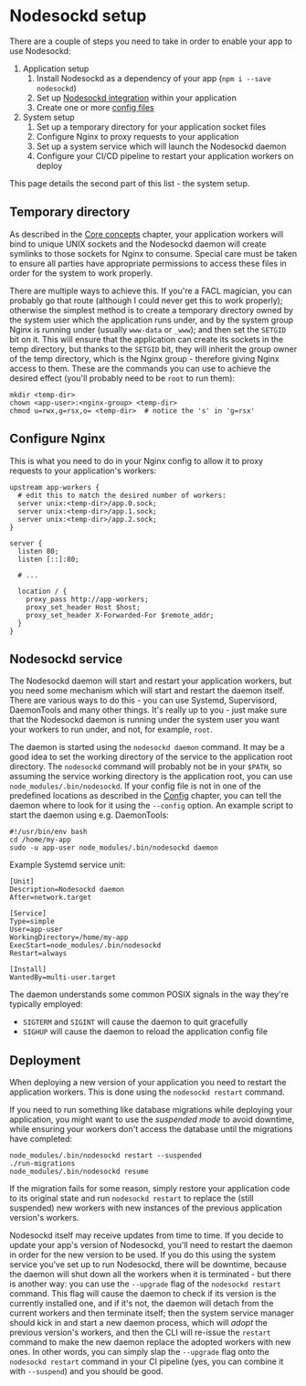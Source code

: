 # Nodesockd setup

There are a couple of steps you need to take in order to enable your app
to use Nodesockd:

1. Application setup
   1. Install Nodesockd as a dependency of your app (`npm i --save nodesockd`)
   2. Set up [Nodesockd integration][1] within your application
   3. Create one or more [config files][2]
2. System setup
   1. Set up a temporary directory for your application socket files
   2. Configure Nginx to proxy requests to your application
   3. Set up a system service which will launch the Nodesockd daemon
   4. Configure your CI/CD pipeline to restart your application workers
      on deploy

This page details the second part of this list - the system setup.

## Temporary directory

As described in the [Core concepts][3] chapter, your application workers will
bind to unique UNIX sockets and the Nodesockd daemon will create symlinks to
those sockets for Nginx to consume. Special care must be taken to ensure all
parties have appropriate permissions to access these files in order for the
system to work properly.

There are multiple ways to achieve this. If you're a FACL magician, you can
probably go that route (although I could never get this to work properly);
otherwise the simplest method is to create a temporary directory owned by the
system user which the application runs under, and by the system group Nginx is
running under (usually `www-data` or `_www`); and then set the `SETGID` bit on
it. This will ensure that the application can create its sockets in the temp
directory, but thanks to the `SETGID` bit, they will inherit the group owner
of the temp directory, which is the Nginx group - therefore giving Nginx access
to them. These are the commands you can use to achieve the desired effect
(you'll probably need to be `root` to run them):

```
mkdir <temp-dir>
chown <app-user>:<nginx-group> <temp-dir>
chmod u=rwx,g=rsx,o= <temp-dir>  # notice the 's' in 'g=rsx'
```

## Configure Nginx

This is what you need to do in your Nginx config to allow it to proxy requests
to your application's workers:

```nginx
upstream app-workers {
  # edit this to match the desired number of workers:
  server unix:<temp-dir>/app.0.sock;
  server unix:<temp-dir>/app.1.sock;
  server unix:<temp-dir>/app.2.sock;
}

server {
  listen 80;
  listen [::]:80;

  # ...

  location / {
    proxy_pass http://app-workers;
    proxy_set_header Host $host;
    proxy_set_header X-Forwarded-For $remote_addr;
  }
}
```


## Nodesockd service

The Nodesockd daemon will start and restart your application workers, but
you need some mechanism which will start and restart the daemon itself.
There are various ways to do this - you can use Systemd, Supervisord,
DaemonTools and many other things. It's really up to you - just make sure
that the Nodesockd daemon is running under the system user you want your
workers to run under, and not, for example, `root`.

The daemon is started using the `nodesockd daemon` command. It may be a good
idea to set the working directory of the service to the application root
directory. The `nodesockd` command will probably not be in your `$PATH`,
so assuming the service working directory is the application root, you can use
`node_modules/.bin/nodesockd`. If your config file is not in one of the
predefined locations as described in the [Config][2] chapter, you can tell the
daemon where to look for it using the `--config` option. An example script
to start the daemon using e.g. DaemonTools:

```shell
#!/usr/bin/env bash
cd /home/my-app
sudo -u app-user node_modules/.bin/nodesockd daemon
```

Example Systemd service unit:

```systemd
[Unit]
Description=Nodesockd daemon
After=network.target

[Service]
Type=simple
User=app-user
WorkingDirectory=/home/my-app
ExecStart=node_modules/.bin/nodesockd
Restart=always

[Install]
WantedBy=multi-user.target
```

The daemon understands some common POSIX signals in the way they're typically
employed:
 - `SIGTERM` and `SIGINT` will cause the daemon to quit gracefully
 - `SIGHUP` will cause the daemon to reload the application config file


## Deployment

When deploying a new version of your application you need to restart the
application workers. This is done using the `nodesockd restart` command.

If you need to run something like database migrations while deploying your
application, you might want to use the _suspended mode_ to avoid downtime,
while ensuring your workers don't access the database until the migrations
have completed:

```shell
node_modules/.bin/nodesockd restart --suspended
./run-migrations
node_modules/.bin/nodesockd resume
```

If the migration fails for some reason, simply restore your application code
to its original state and run `nodesockd restart` to replace the (still
suspended) new workers with new instances of the previous application version's
workers.

Nodesockd itself may receive updates from time to time. If you decide to update
your app's version of Nodesockd, you'll need to restart the daemon in order
for the new version to be used. If you do this using the system service you've
set up to run Nodesockd, there will be downtime, because the daemon will shut
down all the workers when it is terminated - but there is another way: you can
use the `--upgrade` flag of the `nodesockd restart` command. This flag will
cause the daemon to check if its version is the currently installed one, and if
it's not, the daemon will detach from the current workers and then terminate
itself; then the system service manager should kick in and start a new daemon
process, which will _adopt_ the previous version's workers, and then the CLI
will re-issue the `restart` command to make the new daemon replace the adopted
workers with new ones. In other words, you can simply slap the `--upgrade` flag
onto the `nodesockd restart` command in your CI pipeline (yes, you can combine
it with `--suspend`) and you should be good.



[1]: user/02-integration.md
[2]: user/03-config.md
[3]: user/01-core-concepts.md
